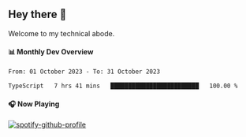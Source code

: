 ## Hey there 👋

Welcome to my technical abode.

#### 📊 Monthly Dev Overview
<!--START_SECTION:waka-->

```txt
From: 01 October 2023 - To: 31 October 2023

TypeScript   7 hrs 41 mins   █████████████████████████   100.00 %
```

<!--END_SECTION:waka-->

#### 🎧 Now Playing

[![spotify-github-profile](https://spotify-github-profile.vercel.app/api/view?uid=james2mid&cover_image=true&theme=natemoo-re)](https://open.spotify.com/user/james2mid?si=2b3baf2b09cb499e)
